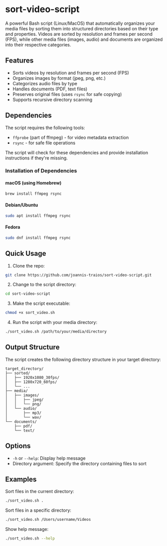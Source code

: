 # sort-video-script

A powerful Bash script (Linux/MacOS) that automatically organizes your media files by sorting them into structured directories based on their type and properties. Videos are sorted by resolution and frames per second (FPS), while other media files (images, audio) and documents are organized into their respective categories.

## Features

- Sorts videos by resolution and frames per second (FPS)
- Organizes images by format (jpeg, png, etc.)
- Categorizes audio files by type
- Handles documents (PDF, text files)
- Preserves original files (uses `rsync` for safe copying)
- Supports recursive directory scanning

## Dependencies

The script requires the following tools:
- `ffprobe` (part of ffmpeg) - for video metadata extraction
- `rsync` - for safe file operations

The script will check for these dependencies and provide installation instructions if they're missing.

### Installation of Dependencies

#### macOS (using Homebrew)
```sh
brew install ffmpeg rsync
```

#### Debian/Ubuntu
```sh
sudo apt install ffmpeg rsync
```

#### Fedora
```sh
sudo dnf install ffmpeg rsync
```

## Quick Usage

1. Clone the repo:
```sh
git clone https://github.com/joannis-traios/sort-video-script.git
```

2. Change to the script directory:
```sh
cd sort-video-script
```

3. Make the script executable:
```sh
chmod +x sort_video.sh
```

4. Run the script with your media directory:
```sh
./sort_video.sh /path/to/your/media/directory
```

## Output Structure

The script creates the following directory structure in your target directory:

```
target_directory/
├── sorted/
│   ├── 1920x1080_30fps/
│   ├── 1280x720_60fps/
│   └── ...
├── media/
│   ├── images/
│   │   ├── jpeg/
│   │   └── png/
│   └── audio/
│       ├── mp3/
│       └── wav/
└── documents/
    ├── pdf/
    └── text/
```

## Options

- `-h` or `--help`: Display help message
- Directory argument: Specify the directory containing files to sort

## Examples

Sort files in the current directory:
```sh
./sort_video.sh .
```

Sort files in a specific directory:
```sh
./sort_video.sh /Users/username/Videos
```

Show help message:
```sh
./sort_video.sh --help
```